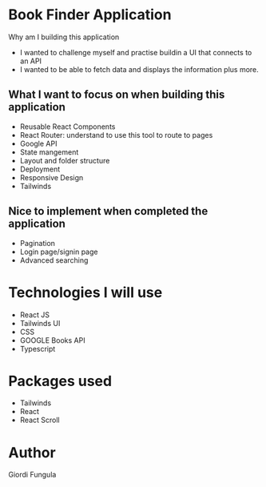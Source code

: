 # Book Finder Application

Why am I building this application

-   I wanted to challenge myself and practise buildin a UI that connects to an API
-   I wanted to be able to fetch data and displays the information plus more.

## What I want to focus on when building this application

-   Reusable React Components
-   React Router: understand to use this tool to route to pages
-   Google API
-   State mangement
-   Layout and folder structure
-   Deployment
-   Responsive Design
-   Tailwinds

## Nice to implement when completed the application

-   Pagination
-   Login page/signin page
-   Advanced searching

# Technologies I will use

-   React JS
-   Tailwinds UI
-   CSS
-   GOOGLE Books API
-   Typescript

# Packages used

-   Tailwinds
-   React
-   React Scroll

# Author

Giordi Fungula

